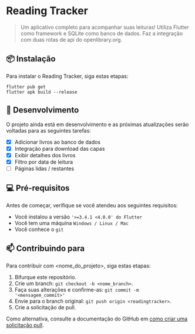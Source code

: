 # Reading Tracker

> Um aplicativo completo para acompanhar suas leituras! Utiliza Flutter como framework e SQLite como banco de dados.
> Faz a integração com duas rotas de api do openlibrary.org.

## 📦 Instalação

Para instalar o Reading Tracker, siga estas etapas:

```
flutter pub get
flutter apk build --release
```

## 📌 Desenvolvimento

O projeto ainda está em desenvolvimento e as próximas atualizações serão voltadas para as seguintes tarefas:

- [x] Adicionar livros ao banco de dados
- [x] Integração para download das capas
- [x] Exibir detalhes dos livros
- [x] Filtro por data de leitura
- [ ] Páginas lidas / restantes

## 💻 Pré-requisitos

Antes de começar, verifique se você atendeu aos seguintes requisitos:

- Você instalou a versão `'>=3.4.1 <4.0.0' do Flutter`
- Você tem uma máquina `Windows / Linux / Mac`
- Você conhece o `git`

## 📫 Contribuindo para <readingtracker>

Para contribuir com <nome_do_projeto>, siga estas etapas:

1. Bifurque este repositório.
2. Crie um branch: `git checkout -b <nome_branch>`.
3. Faça suas alterações e confirme-as: `git commit -m '<mensagem_commit>'`
4. Envie para o branch original: `git push origin <readingtracker>`.
5. Crie a solicitação de pull.

Como alternativa, consulte a documentação do GitHub em [como criar uma solicitação pull](https://help.github.com/en/github/collaborating-with-issues-and-pull-requests/creating-a-pull-request).
